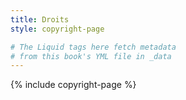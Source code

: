 ```yaml
---
title: Droits
style: copyright-page

# The Liquid tags here fetch metadata 
# from this book's YML file in _data
---
```


{% include copyright-page %}
